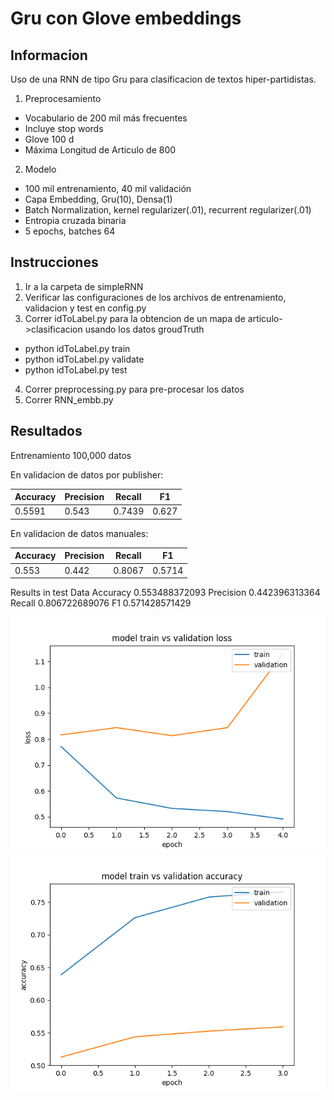 # Gru con Glove embeddings

## Informacion
Uso de una RNN de tipo Gru para clasificacion de textos hiper-partidistas. 
1. Preprocesamiento
* Vocabulario de 200 mil más frecuentes
* Incluye stop words
* Glove 100 d
* Máxima Longitud de Articulo de 800
2. Modelo
* 100 mil entrenamiento, 40 mil validación
* Capa Embedding, Gru(10), Densa(1)
* Batch Normalization, kernel regularizer(.01), recurrent regularizer(.01)
* Entropia cruzada binaria
* 5 epochs, batches 64


## Instrucciones
1. Ir a la carpeta de simpleRNN
2. Verificar las configuraciones de los archivos de entrenamiento, validacion y test en config.py
3. Correr idToLabel.py para la obtencion de un mapa de articulo->clasificacion usando los datos groudTruth
  * python idToLabel.py train
  * python idToLabel.py validate
  * python idToLabel.py test
4. Correr preprocessing.py para pre-procesar los datos
5. Correr RNN_embb.py

## Resultados
Entrenamiento 100,000 datos

En validacion de datos por publisher:

| Accuracy | Precision | Recall  | F1  |
|----------|-----------|---------|-----|
|0.5591|0.543|0.7439|0.627|

En validacion de datos manuales:

| Accuracy | Precision | Recall  | F1  |
|----------|-----------|---------|-----|
|0.553|0.442|0.8067|0.5714|

Results in test Data
Accuracy 0.553488372093
Precision 0.442396313364
Recall 0.806722689076
F1 0.571428571429

![Loss](simpleRNN/lossGruGlove.png)
![Acc](simpleRNN/accGruGlove.png)

